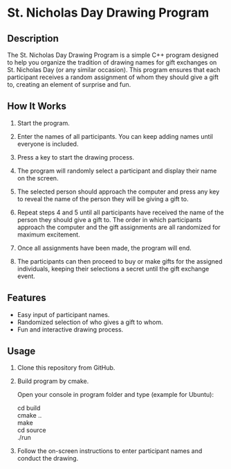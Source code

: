 # St. Nicholas Day Drawing Program

## Description

The St. Nicholas Day Drawing Program is a simple C++ program designed to help you organize the tradition of drawing names for gift exchanges on St. Nicholas Day (or any similar occasion). This program ensures that each participant receives a random assignment of whom they should give a gift to, creating an element of surprise and fun.

## How It Works

1. Start the program.

2. Enter the names of all participants. You can keep adding names until everyone is included.

3. Press a key to start the drawing process.

4. The program will randomly select a participant and display their name on the screen.

5. The selected person should approach the computer and press any key to reveal the name of the person they will be giving a gift to.

6. Repeat steps 4 and 5 until all participants have received the name of the person they should give a gift to. The order in which participants approach the computer and the gift assignments are all randomized for maximum excitement.

7. Once all assignments have been made, the program will end.

8. The participants can then proceed to buy or make gifts for the assigned individuals, keeping their selections a secret until the gift exchange event.

## Features

- Easy input of participant names.
- Randomized selection of who gives a gift to whom.
- Fun and interactive drawing process.

## Usage

1. Clone this repository from GitHub.

2. Build program by cmake.

   Open your console in program folder and type (example for Ubuntu):
                                                               
   cd build                                  
   cmake ..                                                
   make                                                          
   cd source                                                      
   ./run                                                               

3. Follow the on-screen instructions to enter participant names and conduct the drawing.


